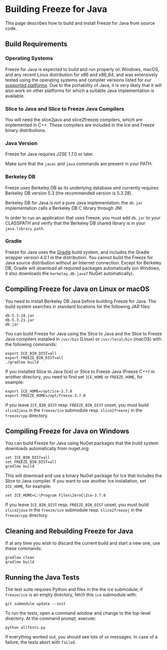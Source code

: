 # Building Freeze for Java

This page describes how to build and install Freeze for Java from source code.

## Build Requirements

### Operating Systems

Freeze for Java is expected to build and run properly on Windows, macOS, and any
recent Linux distribution for x86 and x86_64, and was extensively tested using
the operating systems and compiler versions listed for our [supported
platforms][1]. Due to the portability of Java, it is very likely that it will
also work on other platforms for which a suitable Java implementation is
available.

### Slice to Java and Slice to Freeze Java Compilers

You will need the slice2java and slice2freezej compilers, which are implemented
in C++. These compilers are included in the Ice and Freeze binary distributions.

### Java Version

Freeze for Java requires J2SE 1.7.0 or later.

Make sure that the `javac` and `java` commands are present in your PATH.

### Berkeley DB

Freeze uses Berkeley DB as its underlying database and currently requires
Berkeley DB version 5.3 (the recommended version is 5.3.28).

Berkeley DB for Java is not a pure Java implementation: the `db.jar`
implementation calls a Berkeley DB C library through JNI.

In order to run an application that uses Freeze, you must add `db.jar` to your
CLASSPATH and verify that the Berkeley DB shared library is in your
`java.library.path`.

### Gradle

Freeze for Java uses the [Gradle][2] build system, and includes the Gradle
wrapper version 4.0.1 in the distribution. You cannot build the Freeze for Java
source distribution without an Internet connection. Except for Berkeley DB,
Gradle will download all required packages automatically (on Windows, it also
downloads the `berkeley.db.java7` NuGet automatically).

## Compiling Freeze for Java on Linux or macOS

You need to install Berkeley DB Java before building Freeze for Java. The build 
system searches in standard locations for the following JAR files:
```
db-5.3.28.jar
db-5.3.21.jar
db.jar
```

You can build Freeze for Java using the Slice to Java and the Slice to
Freeze Java compilers installed in `/usr/bin` (Linux) or `/usr/local/bin` 
(macOS) with the following commands:
```
export ICE_BIN_DIST=all
export FREEZE_BIN_DIST=all
./gradlew build
```

If you installed Slice to Java (Ice) or Slice to Freeze Java (Freeze C++)
in another directory, you need to first set `ICE_HOME` or `FREEZE_HOME`, for
example:
```
export ICE_HOME=/opt/ice-3.7.0
export FREEZE_HOME=/opt/freeze-3.7.0
```

If you leave `ICE_BIN_DIST` resp. `FREEZE_BIN_DIST` unset, you must build
`slice2java` in the `freeze/ice` submodule resp. `slice2freezej` in the 
`freeze/cpp` directory.

## Compiling Freeze for Java on Windows

You can build Freeze for Java using NuGet packages that the build system
downloads automatically from nuget.org:
```
set ICE_BIN_DIST=all
set FREEZE_BIN_DIST=all
gradlew build
```

This will download and use a binary NuGet package for Ice that includes the 
Slice to Java compiler. If you want to use another Ice installation, set 
`ICE_HOME`, for example:
```
set ICE_HOME=C:\Program Files\ZeroC\Ice-3.7.0
```

If you leave `ICE_BIN_DIST` resp. `FREEZE_BIN_DIST` unset, you must build
`slice2java` in the `freeze/ice` submodule resp. `slice2freezej` in the 
`freeze/cpp` directory.

## Cleaning and Rebuilding Freeze for Java

If at any time you wish to discard the current build and start a new one, use
these commands:
```
gradlew clean
gradlew build
```

## Running the Java Tests

The test suite requires Python and files in the the ice submodule;
if `freeze/ice` is an empty directory, fetch this `ice` submodule with:
```
git submodule update --init
```

To run the tests, open a command window and change to the top-level 
directory. At the command prompt, execute:
```
python allTests.py
```

If everything worked out, you should see lots of `ok` messages. In case of a
failure, the tests abort with `failed`.

[1]: https://doc.zeroc.com/display/Freeze37/Supported+Platforms+for+Freeze+3.7.0
[2]: http://gradle.org
